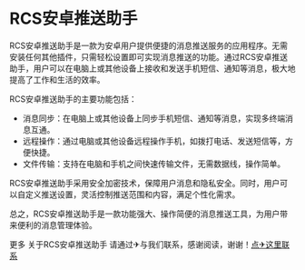 # RCS安卓推送助手

RCS安卓推送助手是一款为安卓用户提供便捷的消息推送服务的应用程序。无需安装任何其他插件，只需轻松设置即可实现消息推送的功能。通过RCS安卓推送助手，用户可以在电脑上或其他设备上接收和发送手机短信、通知等消息，极大地提高了工作和生活的效率。

RCS安卓推送助手的主要功能包括：
- 消息同步：在电脑上或其他设备上同步手机短信、通知等消息，实现多终端消息互通。
- 远程操作：通过电脑或其他设备远程操作手机，如拨打电话、发送短信等，方便快捷。
- 文件传输：支持在电脑和手机之间快速传输文件，无需数据线，操作简单。

RCS安卓推送助手采用安全加密技术，保障用户消息和隐私安全。同时，用户可以自定义推送设置，灵活控制推送范围和内容，满足个性化需求。

总之，RCS安卓推送助手是一款功能强大、操作简便的消息推送工具，为用户带来便利的消息管理体验。

更多 关于RCS安卓推送助手 请通过✈与我们联系，感谢阅读，谢谢！[点✈这里联系](https://d.k02.cc)